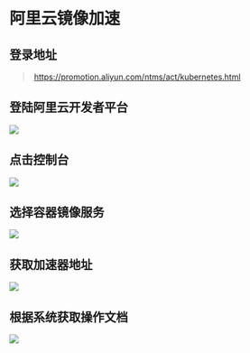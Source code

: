 #    阿里云镜像加速

## 登录地址

>​     https://promotion.aliyun.com/ntms/act/kubernetes.html

## 登陆阿里云开发者平台

![](https://cdn.jsdelivr.net/gh/fhwlnetwork/blos_imgs/img/202202032212234.png)

## 点击控制台

![](https://cdn.jsdelivr.net/gh/fhwlnetwork/blos_imgs/img/202202032213852.png)

## 选择容器镜像服务

![](https://cdn.jsdelivr.net/gh/fhwlnetwork/blos_imgs/img/202202032215678.png)

##  获取加速器地址

![](https://cdn.jsdelivr.net/gh/fhwlnetwork/blos_imgs/img/202202032216126.png)

## 根据系统获取操作文档

![](https://cdn.jsdelivr.net/gh/fhwlnetwork/blos_imgs/img/202202032217611.png)